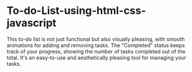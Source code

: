 # To-do-List-using-html-css-javascript
This to-do list is not just functional but also visually pleasing, with smooth animations for adding and removing tasks. The "Completed" status keeps track of your progress, showing the number of tasks completed out of the total. It's an easy-to-use and aesthetically pleasing tool for managing your tasks.
